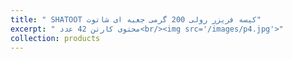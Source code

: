 ```yaml
---
title: " SHATOOT کیسه فریزر رولی 200 گرمی جعبه ای شاتوت"
excerpt: " محتوی کارتن 42 عدد<br/><img src='/images/p4.jpg'>"
collection: products
---
```



